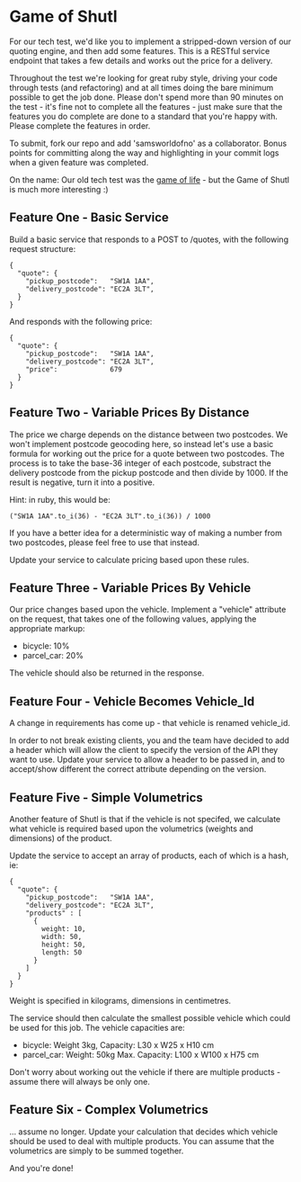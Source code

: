 # Game of Shutl

For our tech test, we'd like you to implement a stripped-down version of our quoting engine, and then add some features. This is a RESTful service endpoint that takes a few details and works out the price for a delivery.

Throughout the test we're looking for great ruby style, driving your code through tests (and refactoring) and at all times doing the bare minimum possible to get the job done. Please don't spend more than 90 minutes on the test - it's fine not to complete all the features - just make sure that the features you do complete are done to a standard that you're happy with. Please complete the features in order.

To submit, fork our repo and add 'samsworldofno' as a collaborator. Bonus points for committing along the way and highlighting in your commit logs when a given feature was completed.

On the name: Our old tech test was the [game of life](http://en.wikipedia.org/wiki/Conway's_Game_of_Life) - but the Game of Shutl is much more interesting :)

## Feature One - Basic Service

Build a basic service that responds to a POST to /quotes, with the following request structure:

    {
      "quote": {
        "pickup_postcode":   "SW1A 1AA",
        "delivery_postcode": "EC2A 3LT",
      }
    }

And responds with the following price:

    {
      "quote": {
        "pickup_postcode":   "SW1A 1AA",
        "delivery_postcode": "EC2A 3LT",
        "price":             679
      }
    }


## Feature Two - Variable Prices By Distance

The price we charge depends on the distance between two postcodes. We won't implement postcode geocoding here, so instead let's use a basic formula for working out the price for a quote between two postcodes. The process is to take the base-36 integer of each postcode, substract the delivery postcode from the pickup postcode and then divide by 1000. If the result is negative, turn it into a positive.

Hint: in ruby, this would be:

    ("SW1A 1AA".to_i(36) - "EC2A 3LT".to_i(36)) / 1000

If you have a better idea for a deterministic way of making a number from two postcodes, please feel free to use that instead.

Update your service to calculate pricing based upon these rules.

## Feature Three - Variable Prices By Vehicle

Our price changes based upon the vehicle. Implement a "vehicle" attribute on the request, that takes one of the following values, applying the appropriate markup:

* bicycle: 10%
* parcel_car: 20%

The vehicle should also be returned in the response.

## Feature Four - Vehicle Becomes Vehicle_Id

A change in requirements has come up - that vehicle is renamed vehicle_id.

In order to not break existing clients, you and the team have decided to add a header which will allow the client to specify the version of the API they want to use. Update your service to allow a header to be passed in, and to accept/show different the correct attribute depending on the version.

## Feature Five - Simple Volumetrics

Another feature of Shutl is that if the vehicle is not specifed, we calculate what vehicle is required based upon the volumetrics (weights and dimensions) of the product.

Update the service to accept an array of products, each of which is a hash, ie:

    {
      "quote": {
        "pickup_postcode":   "SW1A 1AA",
        "delivery_postcode": "EC2A 3LT",
        "products" : [
          {
            weight: 10,
            width: 50,
            height: 50,
            length: 50
          }
        ]
      }
    }

Weight is specified in kilograms, dimensions in centimetres.

The service should then calculate the smallest possible vehicle which could be used for this job. The vehicle capacities are:

* bicycle: Weight 3kg, Capacity: L30 x W25 x H10 cm
* parcel_car: Weight: 50kg Max. Capacity: L100 x W100 x H75 cm

Don't worry about working out the vehicle if there are multiple products - assume there will always be only one.

## Feature Six - Complex Volumetrics

... assume no longer. Update your calculation that decides which vehicle should be used to deal with multiple products. You can assume that the volumetrics are simply to be summed together.


And you're done!
